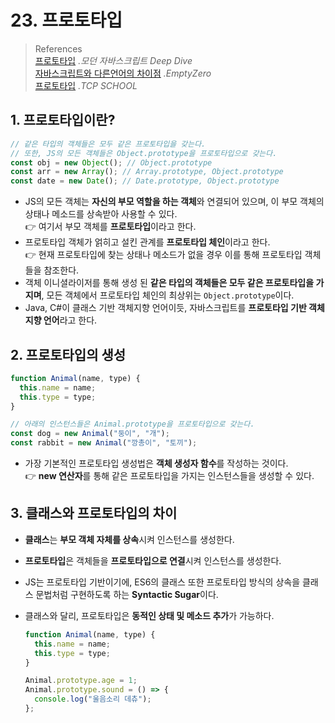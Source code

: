 # 23. 프로토타입

> References <br> <a href="https://poiemaweb.com/js-prototype">프로토타입</a> _.모던 자바스크립트 Deep Dive_ <br> <a href="https://sdcodebase.tistory.com/22">자바스크립트와 다른언어의 차이점</a> _.EmptyZero_ <br> <a href="http://www.tcpschool.com/javascript/js_object_prototype">프로토타입</a> _.TCP SCHOOL_

## 1. 프로토타입이란?

```javascript
// 같은 타입의 객체들은 모두 같은 프로토타입을 갖는다.
// 또한, JS의 모든 객체들은 Object.prototype을 프로토타입으로 갖는다.
const obj = new Object(); // Object.prototype
const arr = new Array(); // Array.prototype, Object.prototype
const date = new Date(); // Date.prototype, Object.prototype
```

- JS의 모든 객체는 **자신의 부모 역할을 하는 객체**와 연결되어 있으며, 이 부모 객체의 상태나 메소드를 상속받아 사용할 수 있다. <br>
  👉 여기서 부모 객체를 **프로토타입**이라고 한다.
- 프로토타입 객체가 얽히고 설킨 관계를 **프로토타입 체인**이라고 한다. <br>
  👉 현재 프로토타입에 찾는 상태나 메소드가 없을 경우 이를 통해 프로토타입 객체들을 참조한다.
- 객체 이니셜라이저를 통해 생성 된 **같은 타입의 객체들은 모두 같은 프로토타입을 가지며**, 모든 객체에서 프로토타입 체인의 최상위는 `Object.prototype`이다.
- Java, C#이 클래스 기반 객체지향 언어이듯, 자바스크립트를 **프로토타입 기반 객체지향 언어**라고 한다.

## 2. 프로토타입의 생성

```javascript
function Animal(name, type) {
  this.name = name;
  this.type = type;
}

// 아래의 인스턴스들은 Animal.prototype을 프로토타입으로 갖는다.
const dog = new Animal("둥이", "개");
const rabbit = new Animal("깡총이", "토끼");
```

- 가장 기본적인 프로토타입 생성법은 **객체 생성자 함수**를 작성하는 것이다. <br>
  👉 **new 연산자**를 통해 같은 프로토타입을 가지는 인스턴스들을 생성할 수 있다.

## 3. 클래스와 프로토타입의 차이

- **클래스**는 **부모 객체 자체를 상속**시켜 인스턴스를 생성한다.
- **프로토타입**은 객체들을 **프로토타입으로 연결**시켜 인스턴스를 생성한다.
- JS는 프로토타입 기반이기에, ES6의 클래스 또한 프로토타입 방식의 상속을 클래스 문법처럼 구현하도록 하는 **Syntactic Sugar**이다.
- 클래스와 달리, 프로토타입은 **동적인 상태 및 메소드 추가**가 가능하다.

  ```javascript
  function Animal(name, type) {
    this.name = name;
    this.type = type;
  }

  Animal.prototype.age = 1;
  Animal.prototype.sound = () => {
    console.log("울음소리 데츄");
  };
  ```
